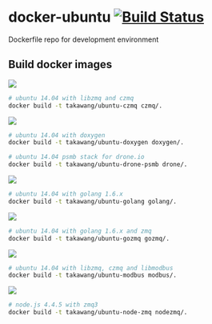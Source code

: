# docker-ubuntu [![Build Status](https://travis-ci.org/taka-wang/docker-ubuntu.svg?branch=master)](https://travis-ci.org/taka-wang/docker-ubuntu)

Dockerfile repo for development environment

## Build docker images

[![](https://imagelayers.io/badge/takawang/ubuntu-czmq:latest.svg)](https://imagelayers.io/?images=takawang/ubuntu-czmq:latest 'Get your own badge on imagelayers.io')
```bash
# ubuntu 14.04 with libzmq and czmq
docker build -t takawang/ubuntu-czmq czmq/.
```

[![](https://imagelayers.io/badge/takawang/ubuntu-doxygen:latest.svg)](https://imagelayers.io/?images=takawang/ubuntu-doxygen:latest 'Get your own badge on imagelayers.io')
```bash
# ubuntu 14.04 with doxygen
docker build -t takawang/ubuntu-doxygen doxygen/.
```


```bash
# ubuntu 14.04 psmb stack for drone.io
docker build -t takawang/ubuntu-drone-psmb drone/.
```

[![](https://imagelayers.io/badge/takawang/ubuntu-golang:latest.svg)](https://imagelayers.io/?images=takawang/ubuntu-golang:latest 'Get your own badge on imagelayers.io')
```bash
# ubuntu 14.04 with golang 1.6.x
docker build -t takawang/ubuntu-golang golang/.
```

[![](https://imagelayers.io/badge/takawang/ubuntu-gozmq:latest.svg)](https://imagelayers.io/?images=takawang/ubuntu-gozmq:latest 'Get your own badge on imagelayers.io')
```bash
# ubuntu 14.04 with golang 1.6.x and zmq
docker build -t takawang/ubuntu-gozmq gozmq/.
```

[![](https://imagelayers.io/badge/takawang/ubuntu-modbus:latest.svg)](https://imagelayers.io/?images=takawang/ubuntu-modbus:latest 'Get your own badge on imagelayers.io')
```bash
# ubuntu 14.04 with libzmq, czmq and libmodbus
docker build -t takawang/ubuntu-modbus modbus/.
```

[![](https://imagelayers.io/badge/takawang/ubuntu-node-zmq:latest.svg)](https://imagelayers.io/?images=takawang/ubuntu-node-zmq:latest 'Get your own badge on imagelayers.io')
```bash
# node.js 4.4.5 with zmq3
docker build -t takawang/ubuntu-node-zmq nodezmq/.
```